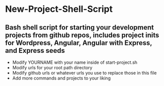 # New-Project-Shell-Script
Bash shell script for starting your development projects from github repos, includes project inits for Wordpress, Angular, Angular with Express, and Express seeds
----
- Modify YOURNAME with your name inside of start-project.sh
- Modify urls for your root path directory
- Modify github urls or whatever urls you use to replace those in this file
- Add more commands and projects to your liking

